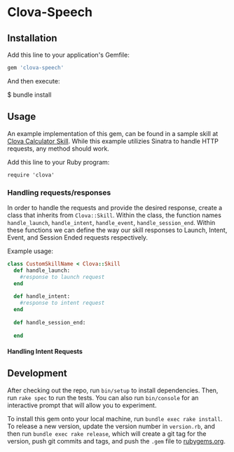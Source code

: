 # Clova-Speech

## Installation

Add this line to your application's Gemfile:

```ruby
gem 'clova-speech' 
```

And then execute:

$ bundle install

## Usage
An example implementation of this gem, can be found in a sample skill at [Clova Calculator Skill](https://github.com/itbush/CalculatorClovaSkill). While this example utilizies Sinatra to handle HTTP requests, any method should work.


Add this line to your Ruby program:

```require 'clova' ```

### Handling requests/responses
In order to handle the requests and provide the desired response, create a class that inherits from ```Clova::Skill```. Within the class, the function names ``handle_launch``, ``handle_intent``, ``handle_event``, ``handle_session_end``. Within these functions we can define the way our skill responses to Launch, Intent, Event, and Session Ended requests respectively. 

Example usage:

```ruby 
class CustomSkillName < Clova::Skill
  def handle_launch:
    #response to launch request
  end
  
  def handle_intent:
    #response to intent request
  end
   
  def handle_session_end:
  
  end

``` 

#### Handling Intent Requests









## Development

After checking out the repo, run `bin/setup` to install dependencies. Then, run `rake spec` to run the tests. You can also run `bin/console` for an interactive prompt that will allow you to experiment.

To install this gem onto your local machine, run `bundle exec rake install`. To release a new version, update the version number in `version.rb`, and then run `bundle exec rake release`, which will create a git tag for the version, push git commits and tags, and push the `.gem` file to [rubygems.org](https://rubygems.org).

